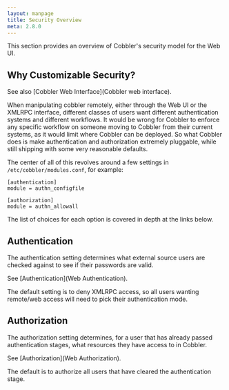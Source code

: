 ```yaml
---
layout: manpage
title: Security Overview
meta: 2.8.0
---
```



This section provides an overview of Cobbler's security model for the Web UI.

## Why Customizable Security?

See also [Cobbler Web Interface](Cobbler web interface).

When manipulating cobbler remotely, either through the Web UI or
the XMLRPC interface, different classes of users want different
authentication systems and different workflows. It would be wrong
for Cobbler to enforce any specific workflow on someone moving to
Cobbler from their current systems, as it would limit where Cobbler
can be deployed. So what Cobbler does is make authentication and
authorization extremely pluggable, while still shipping with some
very reasonable defaults.

The center of all of this revolves around a few settings in
`/etc/cobbler/modules.conf`, for example:

    [authentication]
    module = authn_configfile
    
    [authorization]
    module = authn_allowall

The list of choices for each option is covered in depth at the
links below.

## Authentication

The authentication setting determines what external source users
are checked against to see if their passwords are valid.

See
[Authentication](Web Authentication).

The default setting is to deny XMLRPC access, so all users wanting
remote/web access will need to pick their authentication mode.

## Authorization

The authorization setting determines, for a user that has already
passed authentication stages, what resources they have access to in
Cobbler.

See
[Authorization](Web Authorization).

The default is to authorize all users that have cleared the
authentication stage.

